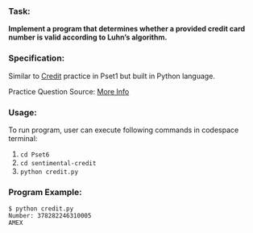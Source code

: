 ### Task: ###
**Implement a program that determines whether a provided credit card number is valid according to Luhn’s algorithm.**

### Specification: ###
Similar to [Credit](https://github.com/Chong-Tuc-Yee/HarvardX-CS50-Introduction-to-Computer-Science/tree/main/Pset1/credit) practice in Pset1 but built in Python language.

Practice Question Source: [More Info](https://cs50.harvard.edu/x/2022/psets/6/credit/)

### Usage: ###
To run program, user can execute following commands in codespace terminal:
1. `cd Pset6`
2. `cd sentimental-credit`
3. `python credit.py`

### Program Example: ###
```
$ python credit.py
Number: 378282246310005
AMEX
```
